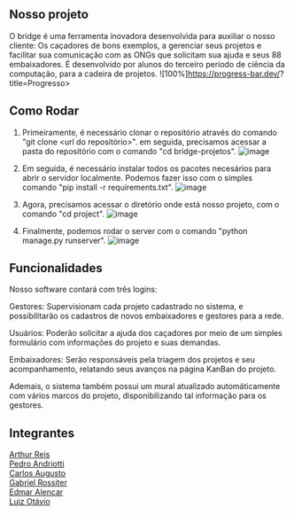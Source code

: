 ## Nosso projeto

O bridge é uma ferramenta inovadora desenvolvida para auxiliar o nosso cliente: Os caçadores de bons exemplos, a gerenciar seus projetos e facilitar sua comunicação com as ONGs que solicitam sua ajuda e seus 88 embaixadores. É desenvolvido por alunos do terceiro período de ciência da computação, para a cadeira de projetos.
![100%]https://progress-bar.dev/<thepercentage>?title=Progresso>
## Como Rodar

1. Primeiramente, é necessário clonar o repositório através do comando "git clone <url do repositório>". em seguida, precisamos acessar a pasta do repositório com o comando "cd bridge-projetos".
![image](https://github.com/edmaaralencar/bridge-projetos/assets/117591564/1fbca312-9734-4b2b-bf09-5488720aa5a0)

3. Em seguida, é necessário instalar todos os pacotes necesários para abrir o servidor localmente. Podemos fazer isso com o simples comando "pip install -r requirements.txt".
![image](https://github.com/edmaaralencar/bridge-projetos/assets/117591564/c60560c9-7caf-4a56-a9e7-8cda90290e70)

4. Agora, precisamos acessar o diretório onde está nosso projeto, com o comando "cd project".
![image](https://github.com/edmaaralencar/bridge-projetos/assets/117591564/5421a28a-c3fa-408c-ae46-bc129982bfb7)

5. Finalmente, podemos rodar o server com o comando "python manage.py runserver".
![image](https://github.com/edmaaralencar/bridge-projetos/assets/117591564/cbb74392-e83a-4c7a-afbe-fabb43308893)

   
## Funcionalidades

Nosso software contará com três logins: 

Gestores: Supervisionam cada projeto cadastrado no sistema, e possibilitarão os cadastros de novos embaixadores e gestores para a rede.

Usuários: Poderão solicitar a ajuda dos caçadores por meio de um simples formulário com informações do projeto e suas demandas.

Embaixadores: Serão responsáveis pela triagem dos projetos e seu acompanhamento, relatando seus avanços na página KanBan do projeto.

Ademais, o sistema também possui um mural atualizado automáticamente com vários marcos do projeto, disponibilizando tal informação para os gestores.

## Integrantes

[Arthur Reis](https://github.com/arthurreis33) <br />
[Pedro Andriotti](https://github.com/pedroandriottii) <br />
[Carlos Augusto](https://github.com/CarlosAugustoP) <br />
[Gabriel Rossiter](https://github.com/grossiter04) <br />
[Edmar Alencar](https://github.com/edmaaralencar) <br />
[Luiz Otávio](https://github.com/luismingati) <br />
